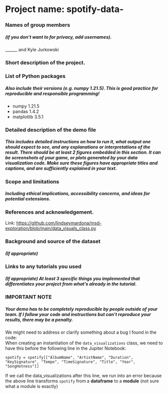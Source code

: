 # Project name: spotify-data-

### Names of group members
##### (if you don’t want to for privacy, add usernames).
______ and Kyle Jurkowski

### Short description of the project.

### List of Python packages
##### Also include their versions (e.g. numpy 1.21.5). This is good practice for reproducible and responsible programming!
- numpy 1.21.5
- pandas 1.4.2
- matplotlib 3.5.1

### Detailed description of the demo file
##### This includes detailed instructions on how to run it, what output one should expect to see, and any explanations or interpretations of the result. There should be at least 2 figures embedded in this section. It can be screenshots of your game, or plots generated by your data visualization code. Make sure these figures have appropriate titles and captions, and are sufficiently explained in your text.

### Scope and limitations
##### Including ethical implications, accessibility concerns, and ideas for potential extensions.

### References and acknowledgement.
Link: https://github.com/lindseymardona/msd-exploration/blob/main/data_visuals_class.py

### Background and source of the dataset
##### (If appropriate)

### Links to any tutorials you used
##### (If appropriate) At least 3 specific things you implemented that differentiates your project from what’s already in the tutorial.

### IMPORTANT NOTE
##### Your demo has to be completely reproducible by people outside of your team. If I follow your code and instructions but can’t reproduce your results, there may be a penalty.
We might need to address or clarify something about a bug I found in the code:\
When creating an instantiation of the `data_visualizations` class, we need to have this before the following line in the Jupiter Notebook:
```
spotify = spotify[["AlbumName", "ArtistName", "Duration", "KeySignature", "Tempo", "TimeSignature", "Title", "Year", "SongHotness"]]
```
If we call the data_visualizations after this line, we run into an error because the above line transforms `spotify` from a **dataframe** to a **module** (not sure what a module is exactly)
